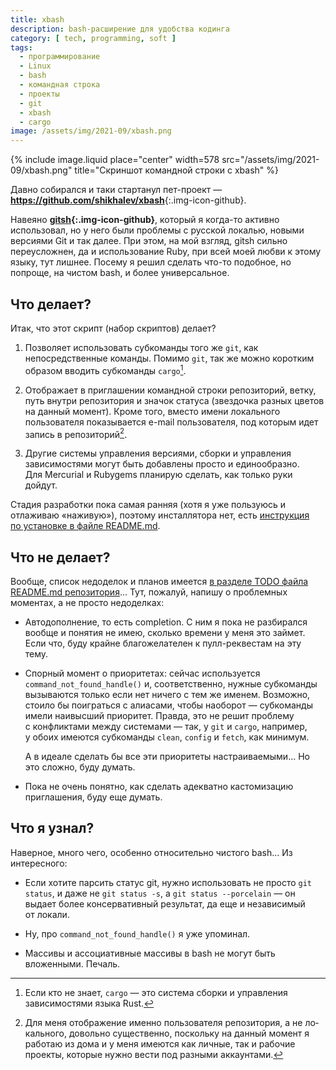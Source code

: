 ```yaml
---
title: xbash
description: bash-расширение для удобства кодинга
category: [ tech, programming, soft ]
tags:
  - программирование
  - Linux
  - bash
  - командная строка
  - проекты
  - git
  - xbash
  - cargo
image: /assets/img/2021-09/xbash.png
---
```

{% include image.liquid place="center" width=578 src="/assets/img/2021-09/xbash.png" title="Скриншот командной строки с xbash" %}

Давно собирался и таки стартанул пет-проект — **<https://github.com/shikhalev/xbash>**{:.img-icon-github}.

Навеяно **[gitsh][gitsh]{:.img-icon-github}**, который я когда-то активно использовал,
но у него были проблемы с русской локалью, новыми версиями Git и так далее. При этом, на мой взгляд, gitsh сильно переусложнен,
да и использование Ruby, при всей моей любви к этому языку, тут лишнее. Посему я решил сделать что-то подобное, но попроще,
на чистом bash, и более универсальное.

## Что делает?

Итак, что этот скрипт (набор скриптов) делает?

1. Позволяет использовать субкоманды того же `git`, как непосредственные команды. Помимо `git`, так же можно коротким образом вводить
   субкоманды `cargo`[^cargo].

2. Отображает в приглашении командной строки репозиторий, ветку, путь внутри репозитория и значок статуса (звездочка разных цветов
   на данный момент). Кроме того, вместо имени локального пользователя показывается e-mail пользователя, под которым идет запись
   в репозиторий[^user].

3. Другие системы управления версиями, сборки и управления зависимостями могут быть добавлены просто и единообразно. Для Mer­cu­ri­al
   и Ruby­gems планирую сделать, как только руки дойдут.

Стадия разработки пока самая ранняя (хотя я уже пользуюсь и отлаживаю «наживую»), поэтому инсталлятора нет, есть [инструкция
по ус­та­нов­ке в фай­ле README.md][install].

<!--more-->

## Что не делает?

Вообще, список недоделок и планов имеется [в разделе TODO файла README.md репозитория][todo]... Тут, пожалуй, напишу о проб­лем­ных моментах,
а не прос­то недоделках:

* Автодополнение, то есть completion. С ним я пока не разбирался вообще и понятия не имею, сколько времени у меня это займет.
  Если что, буду крайне благожелателен к пулл-ре­к­вес­там на эту тему.

* Спорный момент о приоритетах: сейчас используется `command_not_found_handle()` и, соответственно, нужные субкоманды вызываются
  только если нет ничего с тем же именем. Возможно, стоило бы поиграться с алиасами, чтобы наоборот — субкоманды имели наивысший
  приоритет. Правда, это не решит проблему с конфликтами между системами — так, у `git` и `cargo`, например, у обоих имеются
  субкоманды `clean`, `config` и `fetch`, как минимум.

  А в идеале сделать бы все эти приоритеты настраиваемыми... Но это сложно, буду думать.

* Пока не очень понятно, как сделать адекватно кастомизацию приглашения, буду еще думать.

## Что я узнал?

Наверное, много чего, особенно относительно чистого bash... Из интересного:

* Если хотите парсить статус git, нужно использовать не просто `git status`, и даже не `git status -s`, а `git status --porcelain` —
  он выдает более консервативный результат, да еще и независимый от ло­ка­ли.

* Ну, про `command_not_found_handle()` я уже упоминал.

* Массивы и ассоциативные массивы в bash не могут быть вложенными. Печаль.

[^cargo]: Если кто не знает, `cargo` — это система сборки и управления зависимостями языка Rust.

[^user]: Для меня отображение именно пользователя репозитория, а не ло­каль­но­го, довольно существенно, поскольку на дан­ный момент я работаю из до­ма и у ме­ня имеются как личные, так и рабочие проекты, которые нужно вести под раз­ны­ми аккаунтами.

[gitsh]: https://github.com/thoughtbot/gitsh
[install]: https://github.com/shikhalev/xbash#установка-и-использование-пререлизной-версии
[todo]: https://github.com/shikhalev/xbash#todo
